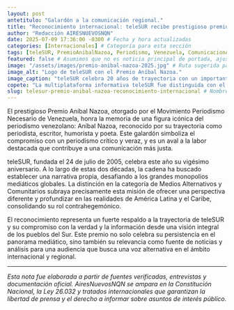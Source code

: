 ```yaml
---
layout: post
antetitulo: "Galardón a la comunicación regional."
title: "Reconocimiento internacional: teleSUR recibe prestigioso premio Aníbal Nazoa por sus 20 Años de trayectoria."
author: "Redacción AIRESNUEVOSNQN"
date: 2025-07-09 17:36:00 -0300 # Fecha y hora actualizadas
categories: [Internacionales] # Categoría para esta sección
tags: [teleSUR, PremioAnibalNazoa, Periodismo, Venezuela, ComunicacionAlternativa, AmericaLatina, NoticiasInternacionales, AnibalNazoa]
featured: false # Asumimos que no es noticia principal de portada, ajusta si es necesario
image: "/assets/images/premio-anibal-nazoa-2025.jpg" # Ruta sugerida para la imagen (ajusta el nombre del archivo)
image_alt: "Logo de teleSUR con el Premio Aníbal Nazoa."
image_caption: "teleSUR celebra 20 años de trayectoria con un importante reconocimiento en Venezuela."
copete: "La multiplataforma informativa teleSUR fue distinguida con el Premio Nacional de Periodismo Aníbal Nazoa 2025 en Caracas, Venezuela, en reconocimiento a sus 'veinte años de labor ininterrumpida' y su papel como 'la voz de los pueblos del Sur'. La ceremonia de premiación se llevó a cabo este martes 8 de julio en el Parque Central de la capital venezolana."
slug: telesur-premio-anibal-nazoa-reconocimiento-internacional # Nombre/slug para la URL del post
---
```


El prestigioso Premio Aníbal Nazoa, otorgado por el Movimiento Periodismo Necesario de Venezuela, honra la memoria de una figura icónica del periodismo venezolano: Aníbal Nazoa, reconocido por su trayectoria como periodista, escritor, humorista y poeta. Este galardón simboliza el compromiso con un periodismo crítico y veraz, y es un aval a la labor destacada que contribuye a una comunicación más justa.

teleSUR, fundada el 24 de julio de 2005, celebra este año su vigésimo aniversario. A lo largo de estas dos décadas, la cadena ha buscado establecer una narrativa propia, desafiando a los grandes monopolios mediáticos globales. La distinción en la categoría de Medios Alternativos y Comunitarios subraya precisamente esta misión de ofrecer una perspectiva diferente y profundizar en las realidades de América Latina y el Caribe, consolidando su rol contrahegemónico.

El reconocimiento representa un fuerte respaldo a la trayectoria de teleSUR y su compromiso con la verdad y la información desde una visión integral de los pueblos del Sur. Este premio no solo celebra su persistencia en el panorama mediático, sino también su relevancia como fuente de noticias y análisis para una audiencia que busca una voz alternativa en el ámbito internacional y regional.

---
*Esta nota fue elaborada a partir de fuentes verificadas, entrevistas y documentación oficial. AiresNuevosNQN se ampara en la Constitución Nacional, la Ley 26.032 y tratados internacionales que garantizan la libertad de prensa y el derecho a informar sobre asuntos de interés público.*